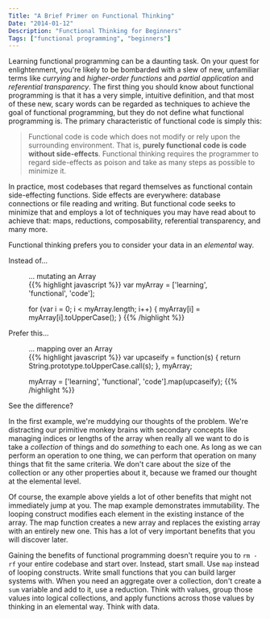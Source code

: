 ```yaml
---
Title: "A Brief Primer on Functional Thinking"
Date: "2014-01-12"
Description: "Functional Thinking for Beginners"
Tags: ["functional programming", "beginners"]
---
```


Learning functional programming can be a daunting task.  On your quest for
enlightenment, you're likely to be bombarded with a slew of new, unfamiliar
terms like *currying* and *higher-order functions* and *partial application*
and *referential transparency*.  The first thing you should know about
functional programming is that it has a very simple, intuitive definition,
and that most of these new, scary words can be regarded as techniques to
achieve the goal of functional programming, but they do not define what
functional programming is.  The primary characteristic
of functional code is simply this:

> Functional code is code which does not modify or rely upon the surrounding
> environment.  That is, **purely functional code is code without side-effects**.
> Functional thinking requires the programmer to regard side-effects as poison and take as
> many steps as possible to minimize it.

In practice, most codebases that regard themselves as functional contain
side-effecting functions.  Side effects are everywhere: database connections
or file reading and writing.  But functional code seeks to minimize that and
employs a lot of techniques you may have read about to achieve that: maps,
reductions, composability, referential transparency, and many more.

Functional thinking prefers you to consider your data in an *elemental* way.

Instead of...

<figure>
<figcaption>... mutating an Array</figcaption>
{{% highlight javascript %}}
var myArray = ['learning', 'functional', 'code'];

for (var i = 0; i < myArray.length; i++) {
  myArray[i] = myArray[i].toUpperCase();
}
{{% /highlight %}}
</figure>

Prefer this...

<figure>
<figcaption>... mapping over an Array</figcaption>
{{% highlight javascript %}}
var upcaseify = function(s) {
    return String.prototype.toUpperCase.call(s);
  },
  myArray;

myArray = ['learning', 'functional', 'code'].map(upcaseify);
{{% /highlight %}}
</figure>

See the difference?

In the first example, we're muddying our thoughts of the problem.
We're distracting our primitive monkey brains with secondary concepts like
managing indices or lengths of the array when really all we want to do is take
a *collection* of things and do *something* to each one.  As long as we can
perform an operation to one thing, we can perform that operation on many things
that fit the same criteria.  We don't care about the size of the collection or
any other properties about it, because we framed our thought at the elemental
level.

Of course, the example above yields a lot of other benefits that might not
immediately jump at you.  The map example demonstrates immutability.  The
looping construct modifies each element in the existing instance of the array.
The map function creates a new array and replaces the existing array with an
entirely new one.  This has a lot of very important benefits that you will
discover later.

Gaining the benefits of functional programming doesn't require you to `rm -rf`
your entire codebase and start over.  Instead, start small.  Use `map` instead
of looping constructs.  Write small functions that you can build larger
systems with.  When you need an aggregate over a collection, don't create a
`sum` variable and add to it, use a reduction.  Think with values, group those
values into logical collections, and apply functions across those values by
thinking in an elemental way.  Think with data.

